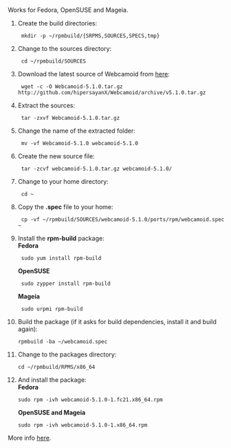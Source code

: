 Works for Fedora, OpenSUSE and Mageia.

1. Create the build directories:

        mkdir -p ~/rpmbuild/{SRPMS,SOURCES,SPECS,tmp}

2. Change to the sources directory:

        cd ~/rpmbuild/SOURCES

3. Download the latest source of Webcamoid from [here](https://github.com/hipersayanX/Webcamoid/releases):

        wget -c -O Webcamoid-5.1.0.tar.gz http://github.com/hipersayanX/Webcamoid/archive/v5.1.0.tar.gz

4. Extract the sources:

        tar -zxvf Webcamoid-5.1.0.tar.gz

5. Change the name of the extracted folder:

        mv -vf Webcamoid-5.1.0 webcamoid-5.1.0

6. Create the new source file:

        tar -zcvf webcamoid-5.1.0.tar.gz webcamoid-5.1.0/

7. Change to your home directory:

        cd ~

8. Copy the **.spec** file to your home:

        cp -vf ~/rpmbuild/SOURCES/webcamoid-5.1.0/ports/rpm/webcamoid.spec ~

9. Install the **rpm-build** package:  
    **Fedora**

        sudo yum install rpm-build

    **OpenSUSE**

        sudo zypper install rpm-build

    **Mageia**

        sudo urpmi rpm-build

10. Build the package (if it asks for build dependencies, install it and build again):

        rpmbuild -ba ~/webcamoid.spec

11. Change to the packages directory:

        cd ~/rpmbuild/RPMS/x86_64

12. And install the package:  
    **Fedora**

        sudo rpm -ivh webcamoid-5.1.0-1.fc21.x86_64.rpm

    **OpenSUSE and Mageia**

        sudo rpm -ivh webcamoid-5.1.0-1.x86_64.rpm

More info [here](https://wiki.mageia.org/en/Packagers_RPM_tutorial#Install_required_package).
